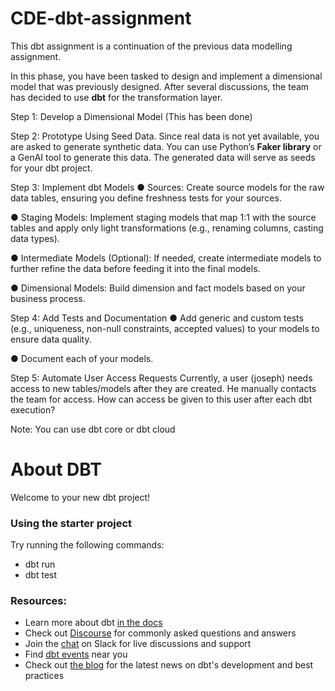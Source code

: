 
# CDE-dbt-assignment

This dbt assignment is a continuation of the previous data modelling assignment.

In this phase, you have been tasked to design and implement a dimensional model that was previously designed. After several discussions, the team has decided to use **dbt** for the transformation layer.

Step 1: Develop a Dimensional Model (This has been done)

Step 2: Prototype Using Seed Data. Since real data is not yet available, you are asked to generate synthetic data. You can use Python’s **Faker library** or a GenAI tool to generate this data. The generated data will serve as
seeds for your dbt project.

Step 3: Implement dbt Models
● Sources: Create source models for the raw data tables, ensuring you define freshness
tests for your sources.

● Staging Models: Implement staging models that map 1:1 with the source tables and
apply only light transformations (e.g., renaming columns, casting data types).

● Intermediate Models (Optional): If needed, create intermediate models to further refine
the data before feeding it into the final models.

● Dimensional Models: Build dimension and fact models based on your business
process.

Step 4: Add Tests and Documentation
● Add generic and custom tests (e.g., uniqueness, non-null constraints, accepted values) to your models to ensure data quality.

● Document each of your models.

Step 5: Automate User Access Requests
Currently, a user (joseph) needs access to new tables/models after they are created. He
manually contacts the team for access. How can access be given to this user after each dbt
execution?

Note: You can use dbt core or dbt cloud


# About DBT
Welcome to your new dbt project!

### Using the starter project

Try running the following commands:
- dbt run
- dbt test


### Resources:
- Learn more about dbt [in the docs](https://docs.getdbt.com/docs/introduction)
- Check out [Discourse](https://discourse.getdbt.com/) for commonly asked questions and answers
- Join the [chat](https://community.getdbt.com/) on Slack for live discussions and support
- Find [dbt events](https://events.getdbt.com) near you
- Check out [the blog](https://blog.getdbt.com/) for the latest news on dbt's development and best practices
